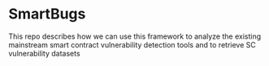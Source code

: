 # SmartBugs
This repo describes how we can use this framework to analyze the existing mainstream smart contract vulnerability detection tools and to retrieve SC vulnerability datasets
